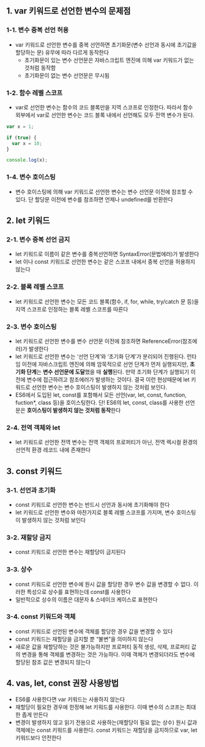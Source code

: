 ## 1. var 키워드로 선언한 변수의 문제점

### 1-1. 변수 중복 선언 허용

- var 키워드로 선언한 변수를 중복 선언하면 초기화문(변수 선언과 동시에 초기값을 할당하는 문) 유무에 따라 다르게 동작한다
  - 초기화문이 있는 변수 선언문은 자바스크립트 엔진에 의해 var 키워드가 없는 것처럼 동작함
  - 초기화문이 없는 변수 선언문은 무시됨

### 1-2. 함수 레벨 스코프

- var로 선언한 변수는 함수의 코드 블록만을 지역 스코프로 인정한다. 따라서 함수 외부에서 var로 선언한 변수는 코드 블록 내에서 선언해도 모두 전역 변수가 된다.

```jsx
var x = 1;

if (true) {
  var x = 10;
}

console.log(x);
```

### 1-4. 변수 호이스팅

- 변수 호이스팅에 의해 var 키워드로 선언한 변수는 변수 선언문 이전에 참조할 수 있다. 단 할당문 이전에 변수를 참조하면 언제나 undefined를 반환한다

## 2. let 키워드

### 2-1. 변수 중복 선언 금지

- let 키워드로 이름이 같은 변수를 중복선언하면 SyntaxError(문법에러)가 발생한다
- let 이나 const 키워드로 선언한 변수는 같은 스코프 내에서 중복 선언을 허용하지 않는다

### 2-2. 블록 레벨 스코프

- let 키워드로 선언한 변수는 모든 코드 블록(함수, if, for, while, try/catch 문 등)을 지역 스코프로 인정하는 블록 레벨 스코프를 따른다

### 2-3. 변수 호이스팅

- let 키워드로 선언한 변수를 변수 선언문 이전에 참조하면 ReferenceError(참조에러)가 발생한다
- let 키워드로 선언한 변수는 ‘선언 단계’와 ‘초기화 단계’가 분리되어 진행된다. 런타임 이전에 자바스크립트 엔진에 의해 암묵적으로 선언 단계가 먼저 실행되지만, **초기화 단계**는 **변수 선언문에 도달**했을 때 **실행**된다. 만약 초기화 단계가 실행되기 이전에 변수에 접근하려고 참조에러가 발생하는 것이다. 결국 이런 현상때문에 let 키워드로 선언한 변수는 변수 호이스팅이 발생하지 않는 것처럼 보인다.
- ES6에서 도입된 let, const를 포함해서 모든 선언(var, let, const, function, fuction\*, class 등)을 호이스팅한다. 단! ES6의 let, const, class를 사용한 선언문은 **호이스팅이 발생하지 않는 것처럼 동작**한다

### 2-4. 전역 객체와 let

- let 키워드로 선언한 전역 변수는 전역 객체의 프로퍼티가 아닌, 전역 렉시컬 환경의 선언적 환경 레코드 내에 존재한다

## 3. const 키워드

### 3-1. 선언과 초기화

- const 키워드로 선언한 변수는 반드시 선언과 동시에 초기화해야 한다
- let 키워드로 선언한 변수와 마찬가지로 블록 레벨 스코프를 가지며, 변수 호이스팅이 발생하지 않는 것처럼 보인다

### 3-2. 재할당 금지

- const 키워드로 선언한 변수는 재할당이 금지된다

### 3-3. 상수

- const 키워드로 선언한 변수에 원시 값을 할당한 경우 변수 값을 변경할 수 없다. 이러한 특성으로 상수를 표현하는데 const를 사용한다
- 일반적으로 상수의 이름은 대문자 & 스네이크 케이스로 표현한다

### 3-4. const 키워드와 객체

- const 키워드로 선언된 변수에 객체를 할당한 경우 값을 변경할 수 있다
- const 키워드는 재할당을 금지할 뿐 “불변”을 의미하지 않는다
- 새로운 값을 재할당하는 것은 불가능하지만 프로퍼티 동적 생성, 삭제, 프로퍼티 값의 변경을 통해 객체를 변경하는 것은 가능하다. 이때 객체가 변경되더라도 변수에 할당된 참조 값은 변경되지 않는다

## 4. vas, let, const 권장 사용방법

- ES6를 사용한다면 var 키워드는 사용하지 않는다
- 재할당이 필요한 경우에 한정해 let 키워드를 사용한다. 이때 변수의 스코프는 최대한 좁게 만든다
- 변경이 발생하지 않고 읽기 전용으로 사용하는(재할당이 필요 없는 상수) 원시 값과 객체에는 const 키워드를 사용한다. const 키워드는 재할당을 금지하므로 var, let 키워드보다 안전한다
